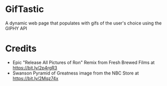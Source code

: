 # GifTastic
A dynamic web page that populates with gifs of the user's choice using the GIPHY API

# Credits
* Epic "Release All Pictures of Ron" Remix from Fresh Brewed Films at https://bit.ly/2p4rgR3
* Swanson Pyramid of Greatness image from the NBC Store at https://bit.ly/2Mqz74x
